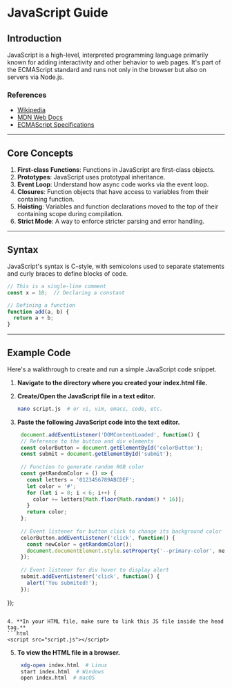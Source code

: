 # JavaScript Guide

## Introduction

JavaScript is a high-level, interpreted programming language primarily known for adding interactivity and other behavior to web pages. It's part of the ECMAScript standard and runs not only in the browser but also on servers via Node.js.

### References

- [Wikipedia](https://en.wikipedia.org/wiki/JavaScript)
- [MDN Web Docs](https://developer.mozilla.org/en-US/docs/Web/JavaScript)
- [ECMAScript Specifications](https://www.ecma-international.org/ecma-262/)


---

## Core Concepts

1. **First-class Functions**: Functions in JavaScript are first-class objects.
2. **Prototypes**: JavaScript uses prototypal inheritance.
3. **Event Loop**: Understand how async code works via the event loop.
4. **Closures**: Function objects that have access to variables from their containing function.
5. **Hoisting**: Variables and function declarations moved to the top of their containing scope during compilation.
6. **Strict Mode**: A way to enforce stricter parsing and error handling.

---

## Syntax

JavaScript's syntax is C-style, with semicolons used to separate statements and curly braces to define blocks of code.

```javascript
// This is a single-line comment
const x = 10;  // Declaring a constant

// Defining a function
function add(a, b) {
  return a + b;
}
```

---

## Example Code

Here's a walkthrough to create and run a simple JavaScript code snippet.

1. **Navigate to the directory where you created your index.html file.**

2. **Create/Open the JavaScript file in a text editor.**
   ```bash
   nano script.js  # or vi, vim, emacs, code, etc.
   ```

3. **Paste the following JavaScript code into the text editor.**
   ```javascript
    document.addEventListener('DOMContentLoaded', function() {
    // Reference to the button and div elements
    const colorButton = document.getElementById('colorButton');
    const submit = document.getElementById('submit');
  
    // Function to generate random RGB color
    const getRandomColor = () => {
      const letters = '0123456789ABCDEF';
      let color = '#';
      for (let i = 0; i < 6; i++) {
        color += letters[Math.floor(Math.random() * 16)];
      }
      return color;
    };
  
    // Event listener for button click to change its background color
    colorButton.addEventListener('click', function() {
      const newColor = getRandomColor();
      document.documentElement.style.setProperty('--primary-color', newColor);
    });
  
    // Event listener for div hover to display alert
    submit.addEventListener('click', function() {
      alert('You submited!');
    });
  });

   ```

4. **In your HTML file, make sure to link this JS file inside the head tag.**
   ```html
   <script src="script.js"></script>
   ```

5. **To view the HTML file in a browser.**
   ```bash
    xdg-open index.html  # Linux
    start index.html  # Windows
    open index.html  # macOS
   ```
